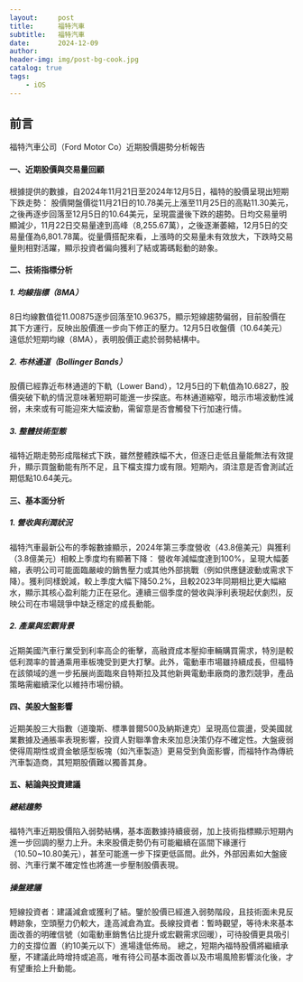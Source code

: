 ```yaml
---
layout:     post
title:      福特汽車
subtitle:   福特汽車
date:       2024-12-09
author:     
header-img: img/post-bg-cook.jpg
catalog: true
tags:
    - iOS
---
```


## 前言

福特汽車公司（Ford Motor Co）近期股價趨勢分析報告

#### 一、近期股價與交易量回顧
根據提供的數據，自2024年11月21日至2024年12月5日，福特的股價呈現出短期下跌走勢：
股價開盤價從11月21日的10.78美元上漲至11月25日的高點11.30美元，之後再逐步回落至12月5日的10.64美元，呈現震盪後下跌的趨勢。日均交易量明顯減少，11月22日交易量達到高峰（8,255.67萬），之後逐漸萎縮，12月5日的交易量僅為6,801.78萬。從量價搭配來看，上漲時的交易量未有效放大，下跌時交易量則相對活躍，顯示投資者偏向獲利了結或籌碼鬆動的跡象。

#### 二、技術指標分析
##### 1. 均線指標（8MA）
8日均線數值從11.00875逐步回落至10.96375，顯示短線趨勢偏弱，目前股價在其下方運行，反映出股價進一步向下修正的壓力。12月5日收盤價（10.64美元）遠低於短期均線（8MA），表明股價正處於弱勢結構中。
##### 2. 布林通道（Bollinger Bands）
股價已經靠近布林通道的下軌（Lower Band），12月5日的下軌值為10.6827，股價突破下軌的情況意味著短期可能進一步探底。布林通道縮窄，暗示市場波動性減弱，未來或有可能迎來大幅波動，需留意是否會觸發下行加速行情。
##### 3. 整體技術型態
福特近期走勢形成階梯式下跌，雖然整體跌幅不大，但逐日走低且量能無法有效提升，顯示買盤動能有所不足，且下檔支撐力或有限。短期內，須注意是否會測試近期低點10.64美元。

#### 三、基本面分析
##### 1. 營收與利潤狀況
福特汽車最新公布的季報數據顯示，2024年第三季度營收（43.8億美元）與獲利（3.8億美元）相較上季度均有顯著下降：
營收年減幅度達到100%，呈現大幅萎縮，表明公司可能面臨嚴峻的銷售壓力或其他外部挑戰（例如供應鏈波動或需求下降）。獲利同樣銳減，較上季度大幅下降50.2%，且較2023年同期相比更大幅縮水，顯示其核心盈利能力正在惡化。連續三個季度的營收與淨利表現起伏劇烈，反映公司在市場競爭中缺乏穩定的成長動能。
##### 2. 產業與宏觀背景
近期美國汽車行業受到利率高企的衝擊，高融資成本壓抑車輛購買需求，特別是較低利潤率的普通乘用車板塊受到更大打擊。此外，電動車市場雖持續成長，但福特在該領域的進一步拓展尚面臨來自特斯拉及其他新興電動車廠商的激烈競爭，產品策略需繼續深化以維持市場份額。

#### 四、美股大盤影響
近期美股三大指數（道瓊斯、標準普爾500及納斯達克）呈現高位震盪，受美國就業數據及通脹率表現影響，投資人對聯準會未來加息決策仍存不確定性。大盤疲弱使得周期性或資金敏感型板塊（如汽車製造）更易受到負面影響，而福特作為傳統汽車製造商，其短期股價難以獨善其身。

#### 五、結論與投資建議
##### 總結趨勢
福特汽車近期股價陷入弱勢結構，基本面數據持續疲弱，加上技術指標顯示短期內進一步回調的壓力上升。未來股價走勢仍有可能繼續在區間下緣運行（10.50~10.80美元），甚至可能進一步下探更低區間。此外，外部因素如大盤疲弱、汽車行業不確定性也將進一步壓制股價表現。

##### 操盤建議
短線投資者：建議減倉或獲利了結。鑒於股價已經進入弱勢階段，且技術面未見反轉跡象，空頭壓力仍較大，逢高減倉為宜。長線投資者：暫時觀望，等待未來基本面改善的明確信號（如電動車銷售佔比提升或宏觀需求回暖），可待股價更具吸引力的支撐位置（約10美元以下）進場逢低佈局。
總之，短期內福特股價將繼續承壓，不建議此時增持或追高，唯有待公司基本面改善以及市場風險影響淡化後，才有望重拾上升動能。


